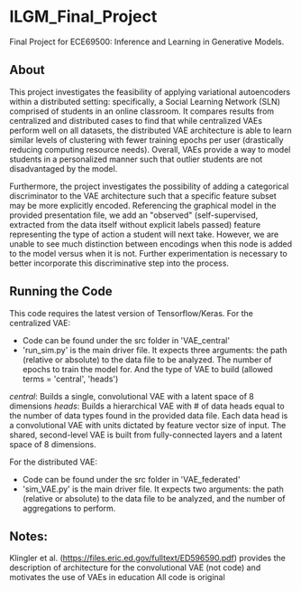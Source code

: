 # ILGM_Final_Project
Final Project for ECE69500: Inference and Learning in Generative Models.

## About
This project investigates the feasibility of applying variational autoencoders within a distributed setting: specifically, a Social Learning Network (SLN) comprised of students in an online classroom. It compares results from centralized and distributed cases to find that while centralized VAEs perform well on all datasets, the distributed VAE architecture is able to learn similar levels of clustering with fewer training epochs per user (drastically reducing computing resource needs). Overall, VAEs provide a way to model students in a personalized manner such that outlier students are not disadvantaged by the model.

Furthermore, the project investigates the possibility of adding a categorical discriminator to the VAE architecture such that a specific feature subset may be more explicitly encoded. Referencing the graphical model in the provided presentation file, we add an "observed" (self-supervised, extracted from the data itself without explicit labels passed) feature representing the type of action a student will next take. However, we are unable to see much distinction between encodings when this node is added to the model versus when it is not. Further experimentation is necessary to better incorporate this discriminative step into the process.

## Running the Code
This code requires the latest version of Tensorflow/Keras. 
For the centralized VAE: 
- Code can be found under the src folder in 'VAE_central'
- 'run_sim.py' is the main driver file. It expects three arguments: the path (relative or absolute) to the data file to be analyzed. The number of epochs to train the model for. And the type of VAE to build (allowed terms = 'central', 'heads')

*central*: Builds a single, convolutional VAE with a latent space of 8 dimensions
*heads*: Builds a hierarchical VAE with # of data heads equal to the number of data types found in the provided data file. Each data head is a convolutional VAE with units dictated by feature vector size of input. The shared, second-level VAE is built from fully-connected layers and a latent space of 8 dimensions.

For the distributed VAE:
- Code can be found under the src folder in 'VAE_federated'
- 'sim_VAE.py' is the main driver file. It expects two arguments: the path (relative or absolute) to the data file to be analyzed, and the number of aggregations to perform.


## Notes:
Klingler et al. (https://files.eric.ed.gov/fulltext/ED596590.pdf) provides the description of architecture for the convolutional VAE (not code) and motivates the use of VAEs in education
All code is original

